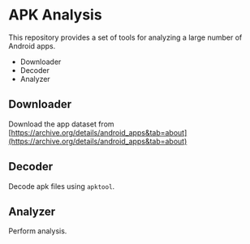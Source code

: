 # APK Analysis

This repository provides a set of tools for analyzing a large number of Android apps.

+ Downloader
+ Decoder
+ Analyzer


## Downloader

Download the app dataset from [https://archive.org/details/android_apps&tab=about](https://archive.org/details/android_apps&tab=about)

## Decoder

Decode apk files using `apktool`.
 
## Analyzer

Perform analysis.